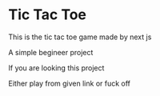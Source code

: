 # Tic Tac Toe

This is the tic tac toe game made by next js

A simple begineer project 

If you are looking this project 

Either play from given link or fuck off
